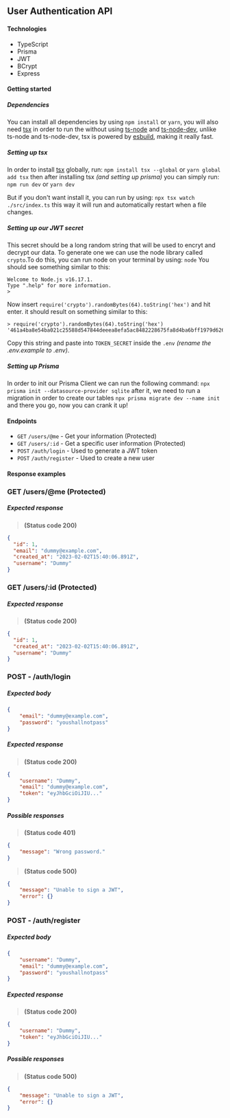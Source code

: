 
## User Authentication API
#### Technologies
- TypeScript
- Prisma
- JWT
- BCrypt
- Express

#### Getting started
##### Dependencies
You can install all dependencies by using `npm install` or `yarn`, you will also need [tsx]("https://www.npmjs.com/package/tsx") in order to run the without using [ts-node]("https://www.npmjs.com/package/ts-node") and [ts-node-dev]("https://www.npmjs.com/package/ts-node-dev"), unlike ts-node and ts-node-dev, tsx is powered by [esbuild]("https://esbuild.github.io/"), making it really fast.

##### Setting up tsx
In order to install [tsx]("https://www.npmjs.com/package/tsx") globally, run: 
`npm install tsx --global` or `yarn global add tsx`
then after installing  tsx *(and setting up prisma)*  you can simply run:
`npm run dev` or `yarn dev`

But if you don't want install it, you can run by using: 
`npx tsx watch ./src/index.ts`
this way it will run and automatically restart when a file changes.

##### Setting up our JWT secret
This secret should be a long random string that will be used to encryt and decrypt our data. To generate one we can use the node library called `crypto`.To do this, you can run node on your terminal by using:
`node`
You should see something similar to this:
```
Welcome to Node.js v16.17.1.
Type ".help" for more information.
>
```

Now insert
`require('crypto').randomBytes(64).toString('hex')`
and hit enter.
it should result on something similar to this:
```
> require('crypto').randomBytes(64).toString('hex')
'461a4ba8e54ba021c25588d547844deeea8efa5ac8482228675fa8d4ba6bff1979d6266666172a28acf3b6eafa3c54826dcbfbbcae958908ceff34872dc8603c'
```
Copy this string and paste into `TOKEN_SECRET` inside the `.env` *(rename the .env.example to .env)*.

##### Setting up Prisma
In order to init our Prisma Client we can run the following command:
`npx prisma init --datasource-provider sqlite`
after it, we need to run a migration in order to create our tables
`npx prisma migrate dev --name init`
and there you go, now you can crank it up!

#### Endpoints
- `GET` `/users/@me` - Get your information (Protected)
- `GET` `/users/:id` - Get a specific user information  (Protected)
- `POST` `/auth/login` - Used to generate a JWT token
- `POST` `/auth/register` - Used to create a new user

#### Response examples

### GET /users/@me (Protected)
##### Expected response
> **(Status code 200)**
```json
{
  "id": 1,
  "email": "dummy@example.com",
  "created_at": "2023-02-02T15:40:06.891Z",
  "username": "Dummy"
}
```

### GET /users/:id (Protected)
##### Expected response
> **(Status code 200)**
```json
{
  "id": 1,
  "created_at": "2023-02-02T15:40:06.891Z",
  "username": "Dummy"
}
```

### POST - /auth/login
##### Expected body
```json
{
    "email": "dummy@example.com",
    "password": "youshallnotpass"
}
```

##### Expected response
> **(Status code 200)**
```json
{
    "username": "Dummy",
    "email": "dummy@example.com",
    "token": "eyJhbGciOiJIU..."
}
```

##### Possible responses
> **(Status code 401)**
```json
{
    "message": "Wrong password."
}
```

> **(Status code 500)**
```json
{
    "message": "Unable to sign a JWT",
    "error": {}
}
```

### POST - /auth/register
##### Expected body
```json
{
    "username": "Dummy",
    "email": "dummy@example.com",
    "password": "youshallnotpass"
}
```

##### Expected response
> **(Status code 200)**
```json
{
    "username": "Dummy",
    "token": "eyJhbGciOiJIU..."
}
```

##### Possible responses
> **(Status code 500)**
```json
{
    "message": "Unable to sign a JWT",
    "error": {}
}
```
